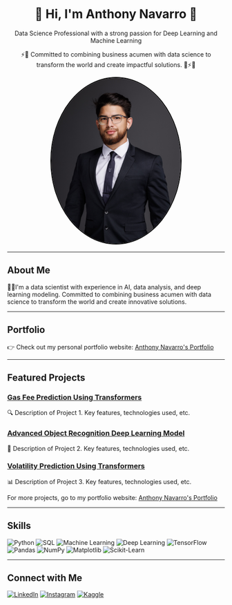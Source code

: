 <div align="center">
  <h1> 👋 Hi, I'm Anthony Navarro 👋</h1>
  <p>Data Science Professional with a strong passion for Deep Learning and Machine Learning</p>
  <p>⚡️🚀 Committed to combining business acumen with data science to transform the world and create impactful solutions. 🌟⚡️🚀</p>
  <img src="https://github.com/anthonynavarro14/anthony-navarro/blob/main/PRO_HEADSHOT.jpg?raw=true" alt="Profile Picture" width="300" style="border-radius: 50%; border: 2px solid #000;">
</div>

---

## About Me
👨‍💻I'm a data scientist with experience in AI, data analysis, and deep learning modeling. Committed to combining business acumen with data science to transform the world and create innovative solutions.

---

## Portfolio
👉 Check out my personal portfolio website: [Anthony Navarro's Portfolio](https://www.datascienceportfol.io/anthonynavarro)

---

## Featured Projects
### [Gas Fee Prediction Using Transformers](https://github.com/yourusername/project1)
🔍 Description of Project 1. Key features, technologies used, etc.

### [Advanced Object Recognition Deep Learning Model](https://github.com/yourusername/project2)
🎯 Description of Project 2. Key features, technologies used, etc.

### [Volatility Prediction Using Transformers](https://github.com/yourusername/project3)
📊 Description of Project 3. Key features, technologies used, etc.

For more projects, go to my portfolio website: [Anthony Navarro's Portfolio](https://www.datascienceportfol.io/anthonynavarro)

---

## Skills
![Python](https://img.shields.io/badge/Python-3776AB?style=for-the-badge&logo=python&logoColor=white)
![SQL](https://img.shields.io/badge/SQL-4479A1?style=for-the-badge&logo=sql&logoColor=white)
![Machine Learning](https://img.shields.io/badge/Machine_Learning-FF6F00?style=for-the-badge&logo=machine-learning&logoColor=white)
![Deep Learning](https://img.shields.io/badge/Deep_Learning-FF6F00?style=for-the-badge&logo=deep-learning&logoColor=white)
![TensorFlow](https://img.shields.io/badge/TensorFlow-FF6F00?style=for-the-badge&logo=tensorflow&logoColor=white)
![Pandas](https://img.shields.io/badge/Pandas-150458?style=for-the-badge&logo=pandas&logoColor=white)
![NumPy](https://img.shields.io/badge/NumPy-013243?style=for-the-badge&logo=numpy&logoColor=white)
![Matplotlib](https://img.shields.io/badge/Matplotlib-019875?style=for-the-badge&logo=matplotlib&logoColor=white)
![Scikit-Learn](https://img.shields.io/badge/Scikit_Learn-F7931E?style=for-the-badge&logo=scikit-learn&logoColor=white)

---

## Connect with Me
[![LinkedIn](https://img.shields.io/badge/LinkedIn-blue?style=for-the-badge&logo=linkedin)](https://www.linkedin.com/in/anthonynavarro14/)
[![Instagram](https://img.shields.io/badge/Instagram-E4405F?style=for-the-badge&logo=instagram&logoColor=white)](https://www.instagram.com/antonnavarro/)
[![Kaggle](https://img.shields.io/badge/Kaggle-20BEFF?style=for-the-badge&logo=kaggle&logoColor=white)](https://www.kaggle.com/yourusername)

